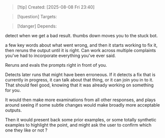 
>[!tip] Created: [2025-08-08 Fri 23:40]

>[!question] Targets: 

>[!danger] Depends: 

detect when we get a bad result.
thumbs down moves you to the stuck bot.

a few key words about what went wrong, and then it starts working to fix it, then reruns the output until it is right.  Can work across multiple complaints you've had to incorporate everything you've ever said.

Reruns and evals the prompts right in front of you.

Detects later runs that might have been erroneous.  If it detects a fix that is currently in progress, it can talk about that thing, or it can join you in to it.  That should feel good, knowing that it was already working on something for you.

It would then make more examinations from all other responses, and plays around seeing if some subtle changes would make broadly more acceptable outputs.

Then it would present back some prior examples, or some totally synthetic examples to highlight the point, and might ask the user to confirm which one they like or not ?